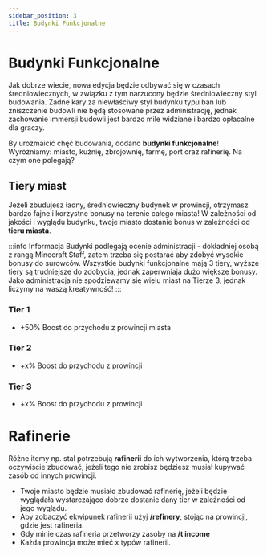 ```yaml
---
sidebar_position: 3
title: Budynki Funkcjonalne
---
```

# Budynki Funkcjonalne
Jak dobrze wiecie, nowa edycja będzie odbywać się w czasach średniowiecznych, w związku z tym narzucony będzie średniowieczny styl budowania. Żadne kary za niewłaściwy styl budynku typu ban lub zniszczenie budowli nie będą stosowane przez administrację, jednak zachowanie immersji budowli jest bardzo mile widziane i bardzo opłacalne dla graczy.

By urozmaicić chęć budowania, dodano **budynki funkcjonalne**! Wyróżniamy: miasto, kuźnię, zbrojownię, farmę, port oraz rafinerię. Na czym one polegają?

## Tiery miast
Jeżeli zbudujesz ładny, średniowieczny budynek w prowincji, otrzymasz bardzo fajne i korzystne bonusy na terenie całego miasta! W zależności od jakości i wyglądu budynku, twoje miasto dostanie bonus w zależności od **tieru miasta**.

:::info Informacja
Budynki podlegają ocenie administracji - dokładniej osobą z rangą Minecraft Staff, zatem trzeba się postarać aby zdobyć wysokie bonusy do surowców. Wszystkie budynki funkcjonalne mają 3 tiery, wyższe tiery są trudniejsze do zdobycia, jednak zaperwniaja dużo większe bonusy. Jako administracja nie spodziewamy się wielu miast na Tierze 3, jednak liczymy na waszą kreatywność!
:::

### Tier 1
- +50% Boost do przychodu z prowincji miasta

### Tier 2
- +x% Boost do przychodu z prowincji

### Tier 3
- +x% Boost do przychodu z prowincji

# Rafinerie
Różne itemy np. stal potrzebują **rafinerii** do ich wytworzenia, którą trzeba oczywiście zbudować, jeżeli tego nie zrobisz będziesz musiał kupywać zasób od innych prowincji.
- Twoje miasto będzie musiało zbudować rafinerię, jeżeli będzie wyglądała wystarczająco dobrze dostanie dany tier w zależności od jego wyglądu.
- Aby zobaczyć ekwipunek rafinerii użyj **/refinery**, stojąc na prowincji, gdzie jest rafineria.
- Gdy minie czas rafineria przetworzy zasoby na **/t income**
- Każda prowincja może mieć x typów rafinerii.


